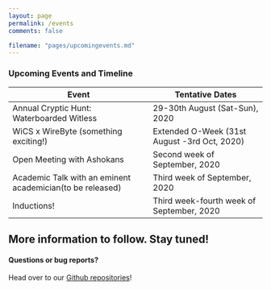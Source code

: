 ```yaml
---
layout: page
permalink: /events
comments: false

filename: "pages/upcomingevents.md"
---
```

<div class="row justify-content-between">
<div class="col-md-8 pr-5">

<h3>Upcoming Events and Timeline</h3>

| Event | Tentative Dates|
|------  | -------------|
Annual Cryptic Hunt: Waterboarded Witless | 29-30th August (Sat-Sun), 2020 |
| WiCS x WireByte (something exciting!) | Extended O-Week (31st August -3rd Oct, 2020) |
| Open Meeting with Ashokans | Second week of September, 2020 |
| Academic Talk with an eminent academician(to be released) | Third week of September, 2020 |
| Inductions! | Third week-fourth week of September, 2020 |

<h2>More information to follow. Stay tuned!</h2>
<h4>Questions or bug reports?</h4>

<p>Head over to our <a href="https://github.com/wics-ashoka">Github repositories</a>!</p>

</div>

<div class="col-md-4">

<!-- <div class="sticky-top sticky-top-80">
<h5>Buy me a coffee</h5>

<p>Check out our other work on our <a target="_blank" href="https://github.com/wics-ashoka">Github Organisation <i class="fab fa-github"></i></a>.</p>

</div> -->
</div>
</div>
